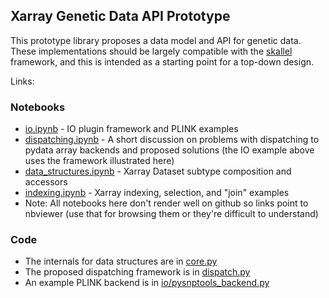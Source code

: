 ## Xarray Genetic Data API Prototype

This prototype library proposes a data model and API for genetic data.  These implementations should be largely compatible with the [skallel](https://github.com/scikit-allel/skallel) framework, and this is intended as a starting point for a top-down design.

Links:

### Notebooks

- [io.ipynb](https://nbviewer.jupyter.org/github/related-sciences/gwas-analysis/blob/master/notebooks/platform/xarray/io.ipynb) - IO plugin framework and PLINK examples
- [dispatching.ipynb](https://nbviewer.jupyter.org/github/related-sciences/gwas-analysis/blob/master/notebooks/platform/xarray/indexing.ipynb) - A short discussion on problems with dispatching to pydata array backends and proposed solutions (the IO example above uses the framework illustrated here)
- [data_structures.ipynb](https://nbviewer.jupyter.org/github/related-sciences/gwas-analysis/blob/master/notebooks/platform/xarray/data_structures.ipynb) - Xarray Dataset subtype composition and accessors
- [indexing.ipynb](https://nbviewer.jupyter.org/github/related-sciences/gwas-analysis/blob/master/notebooks/platform/xarray/indexing.ipynb) - Xarray indexing, selection, and "join" examples
- Note: All notebooks here don't render well on github so links point to nbviewer (use that for browsing them or they're difficult to understand)

### Code 

- The internals for data structures are in [core.py](notebooks/platform/xarray/lib/core.py)
- The proposed dispatching framework is in [dispatch.py](notebooks/platform/xarray/lib/dispatch.py)
- An example PLINK backend is in [io/pysnptools_backend.py](notebooks/platform/xarray/lib/io/pysnptools_backend.py)

 